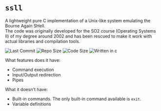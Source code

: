 # `ssll`

A lightweight pure C implementation of a Unix-like system emulating the Bourne Again SHell. \
The code was originally developed for the SO2 course (Operating Systems II) of my degree around 2002 and has been rescued to make it work with actual libraries and compilation tools.

![Last Commit](https://img.shields.io/github/last-commit/sepen/ssll)
![Repo Size](https://img.shields.io/github/repo-size/sepen/ssll)
![Code Size](https://img.shields.io/github/languages/code-size/sepen/ssll)
![Written in c](https://img.shields.io/badge/written%20in-c-ff69b4)

What features does it have:

* Command execution
* Input/Output redirection
* Pipes

What it doesn't have:

* Built-in commands. The only built-in command available is `exit`.
* Variable definitions
